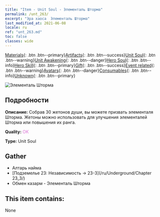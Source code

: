 ```yaml
---
title: "Item - Unit Soul - Элементаль Шторма"
permalink: /unt_263/
excerpt: "Эра хаоса  Элементаль Шторма"
last_modified_at: 2021-06-08
locale: ru
ref: "unt_263.md"
toc: false
classes: wide
---
```

 [Materials](/ItemsRU/){: .btn .btn--primary}[Artifacts](/ItemsRU/Artifacts/){: .btn .btn--success}[Unit Soul](/ItemsRU/UnitSoul/){: .btn .btn--warning}[Unit Awakening](/ItemsRU/UnitAwakening/){: .btn .btn--danger}[Hero Soul](/ItemsRU/HeroSoul/){: .btn .btn--info}[Hero Skill](/ItemsRU/HeroSkill/){: .btn .btn--primary}[Gift](/ItemsRU/Gift/){: .btn .btn--success}[Event related](/ItemsRU/Events/){: .btn .btn--warning}[Avatars](/ItemsRU/Avatars/){: .btn .btn--danger}[Consumables](/ItemsRU/Consumables/){: .btn .btn--info}[Unknown](/ItemsRU/Unknown/){: .btn .btn--primary}

 ![Элементаль Шторма](/images/u/ti_leiyuansu2.jpg)

## Подробности
 **Описание:** Собрав 30 жетонов души, вы можете призвать элементаля Шторма. Жетоны можно использовать для улучшения элементалей Шторма или повышения их ранга.

 **Quality:** <span style="color: #DA70D6">OK</span>

 **Type:** Unit Soul

## Gather

*    Алтарь найма 
*    [Подземелье 23: Независимость -> 23-3](/ru/Underground/Chapter 23_3/) 
*    Обмен казарм - Элементаль Шторма 

## This item contains:

  None

